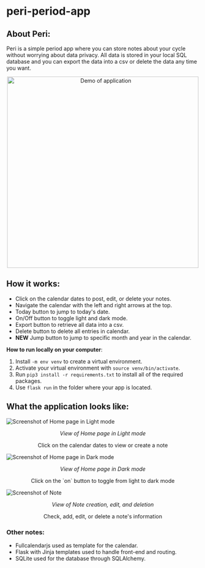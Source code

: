 # peri-period-app
## About Peri:
Peri is a simple period app where you can store notes about your cycle without worrying about data privacy. All data is stored in your local SQL database and you can export the data into a csv or delete the data any time you want.

<p align="center">
    <img src="app/assets/Demo.gif" alt="Demo of application" width="500"/>
</p>

## How it works:
- Click on the calendar dates to post, edit, or delete your notes.
- Navigate the calendar with the left and right arrows at the top.
- Today button to jump to today's date.
- On/Off button to toggle light and dark mode.
- Export button to retrieve all data into a csv.
- Delete button to delete all entries in calendar.
- **NEW** Jump button to jump to specific month and year in the calendar.

**How to run locally on your computer**: 
1. Install `-m env venv` to create a virtual environment.
2. Activate your virtual environment with `source venv/bin/activate`.
2. Run `pip3 install -r requirements.txt` to install all of the required packages.
3. Use `flask run` in the folder where your app is located.

## What the application looks like:
![Screenshot of Home page in Light mode](https://imgur.com/bhjpGSJ.jpg)
<p align="center"><i>View of Home page in Light mode</i></p>
<p align="center">Click on the calendar dates to view or create a note</p>

![Screenshot of Home page in Dark mode](https://imgur.com/WLeJsjF.jpg)
<p align="center"><i>View of Home page in Dark mode</i></p>
<p align="center">Click on the `on` button to toggle from light to dark mode</p>

![Screenshot of Note](https://imgur.com/0n47ZXQ.jpg)
<p align="center"><i>View of Note creation, edit, and deletion</i></p>
<p align="center">Check, add, edit, or delete a note's information</p>

### Other notes:
- Fullcalendarjs used as template for the calendar.
- Flask with Jinja templates used to handle front-end and routing.
- SQLite used for the database through SQLAlchemy.